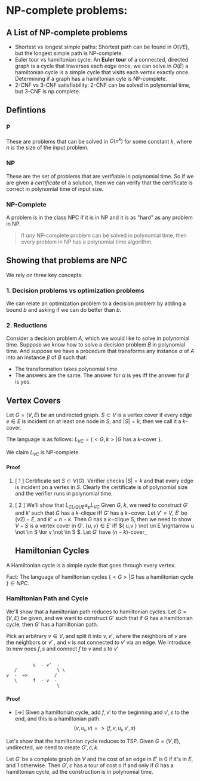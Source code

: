 # NP-complete problems:

## A List of NP-complete problems

- Shortest vs longest simple paths: Shortest path can be found in $O(VE)$, but
  the longest simple path is NP-complete.
- Euler tour vs hamiltonian cycle: An **Euler tour** of a connected, directed
  graph is a cycle that traverses each _edge_ once, we can solve in $O(E)$ a
  hamiltonian cycle is a simple cycle that visits each _vertex_ exactly once.
  Determining if a graph has a hamiltonian cyle is NP-complete.
- 2-CNF vs 3-CNF satisfiability: 2-CNF can be solved in polynomial time, but
  3-CNF is np complete.


## Defintions

### P

These are problems that can be solved in $O(n^k)$ for some constant $k$, where
$n$ is the size of the input problem.

### NP

These are the set of problems that are verifiable in polynomial time. So if we
are given a _certificate_ of a solution, then we can verify that the certificate
is correct in polynomial time of input size.

### NP-Complete

A problem is in the class NPC if it is in NP and it is as "hard" as any problem
in NP.

> If _any_ NP-complete problem can be solved in polynomial time, then every
> problem in NP has a polynomial time algorithm.

## Showing that problems are NPC

We rely on three key concepts:

### 1. Decision problems vs optimization problems

We can relate an optimization problem to a decision problem by adding a bound
$b$ and asking if we can do better than $b$.

### 2. Reductions

Consider a decision problem $A$, which we would like to solve in polynomial
time. Suppose we know how to solve a decision problem $B$ in polynomial time.
And suppose we have a procedure that transforms any instance $\alpha$ of $A$
into an instance $\beta$ of $B$ such that:

- The transformation takes polynomial time
- The answers are the same. The answer for $\alpha$ is yes iff the answer for
  $\beta$ is yes.

## Vertex Covers

Let $G=(V,E)$ be an undirected graph. $S \subset V$ is a vertex cover if every edge
$e \in E$ is incident on at least one node in $S$, and $|S| = k$, then we call
it a $k$-cover.

The language is as follows: $L_{VC} = \{ <G,k> | G$ has a $k$-cover $\}$.

We claim $L_{VC}$ is NP-complete.

#### Proof

1. [ 1 ] Certificate set $S \subset V(G)$. Verifier checks $|S|=k$ and that every edge is
incident on a vertex in $S$. Clearly the certificate is of polynomial size and
the verifier runs in polynomial time.
2. [ 2 ] We'll show that $L_{CLIQUE} \leq_p L_{VC}$
Given $G$, $k$, we
   need to construct $G'$ and $k'$ such that $G$ has a $k$-clique iff $G'$ has a
   $k-$cover. Let $V' = V$, $E'$ 
   be $(v 2) - E$, and $k' = n-k$. Then $G$ has a
   $k-$clique  S, then we need to show $V - S$ is a vertex cover in $G'$.
   $\{u,v\} \in E'$ 
   iff $\{ u,v \} \not \in E \rightarrow u \not \in S \lor v
   \not \in S $. Let $G'$ have $(n-k)$-cover_

   ## Hamiltonian Cycles

A Hamiltonian cycle is a simple cycle that goes through every vertex.

Fact: The language of hamiltonian cycles $\{ <G> | G$ has a hamiltonian cycle
$\} \in NPC$.

### Hamiltonian Path and Cycle

We'll show that a hamiltonian path reduces to hamiltonian cycles. Let $G=(V,E)$
be given, and we want to construct $G'$ such that if $G$ has a hamiltonian
cycle, then $G'$ has a hamiltonian path.

Pick an arbitrary $v \in V$, and split it into $v, v'$, where the neighbors of 
$v$ are the neighbors or $v'$ , and $v$ is not connected to $v'$ via an edge. We
introduce to new noes $f,s$ and connect $f$ to $v$ and $s$ to $v'$

```

          s  - v'  -
   /               \ \
v  -  =>          /
   \      f  - v  -
                   \
```

#### Proof

- [=>] Given a hamiltonian cycle, add $f, v'$ to the beginning and $v',s$ to the
  end, and this is a hamiltonian path.
  $$( v,u_i, v ) => ( f,v,u_i, v', s ) $$


Let's show that the hamiltonian cycle reduces to TSP. Given $G=(V,E)$,
undirected, we need to create $G',c,k$.

Let $G'$ be a complete graph on $V$ and the cost of an edge in $E'$ is 0 if it's
in $E$, and 1 otherwise. Then $G',c$ has a tour of cost o if and only if $G$ has
a hamiltonian cycle, ad the construction is in polynomial time.



